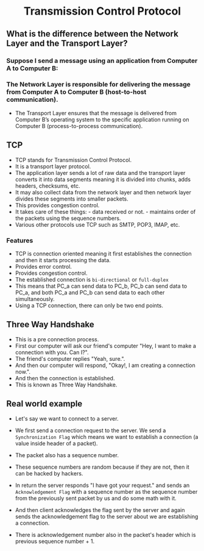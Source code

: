 <div align=center>
  <h1>Transmission Control Protocol</h1>
</div>


## What is the difference between the Network Layer and the Transport Layer?

### Suppose I send a message using an application from Computer A to Computer B:

### The Network Layer is responsible for delivering the message from Computer A to Computer B (host-to-host communication).

- The Transport Layer ensures that the message is delivered from Computer B’s operating system   to the specific application running on Computer B (process-to-process communication).

## TCP

- TCP stands for Transmission Control Protocol.
- It is a transport layer protocol.
- The application layer sends a lot of raw data and the transport layer converts it into data segments meaning it is divided into chunks, adds headers, checksums, etc.
- It may also collect data from the network layer and then network layer divides these segments into smaller packets.
- This provides congestion control.
- It takes care of these things:
                    - data received or not.
                    - maintains order of the packets using the sequence numbers.
- Various other protocols use TCP such as SMTP, POP3, IMAP, etc.


### Features

- TCP is connection oriented meaning it first establishes the connection and then it starts processing the data.
- Provides error control.
- Provides congestion control.
- The established connection is `bi-directional` or `full-duplex`
- This means that PC_a can send data to PC_b, PC_b can send data to PC_a, and both PC_a and PC_b can send data to each other simultaneously.
- Using a TCP connection, there can only be two end points.


## Three Way Handshake

- This is a pre connection process.
- First our computer will ask our friend's computer "Hey, I want to make a connection with you. Can I?".
- The friend's computer replies "Yeah, sure.".
- And then our computer will respond, "Okay!, I am creating a connection now.".
- And then the connection is established.
- This is known as Three Way Handshake.

## Real world example

- Let's say we want to connect to a server.
- We first send a connection request to the server. We send a `Synchronization Flag` which means we want to establish a connection (a value inside header of a packet).
- The packet also has a sequence number.
- These sequence numbers are random because if they are not, then it can be hacked by hackers.
- In return the server responds "I have got your request." and sends an `Acknowledgement Flag` with a sequence number as the sequence number from the previously sent packet by us and do some math with it.

- And then client acknowledges the flag sent by the server and again sends the acknowledgement flag to the server about we are establishing a connection.
- There is acknowledgement number also in the packet's header which is previous sequence number + 1.
